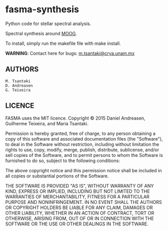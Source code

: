 # fasma-synthesis
Python code for stellar spectral analysis.

Spectral synthesis around [MOOG](http://www.as.utexas.edu/~chris/moog.html).

To install, simply run the makefile file with make install. 

**WARNING**: Contact here for bugs: m.tsantaki@crya.unam.mx


AUTHORS
-------

    M. Tsantaki
    D. Andreasen
    G. Teixeira

LICENCE
-------

FASMA uses the MIT licence.
Copyright © 2015 Daniel Andreasen, Guilherme Teixeira, and Maria Tsantaki.

Permission is hereby granted, free of charge, to any person obtaining
a copy of this software and associated documentation files (the "Software"),
to deal in the Software without restriction, including without limitation
the rights to use, copy, modify, merge, publish, distribute, sublicense,
and/or sell copies of the Software, and to permit persons to whom the
Software is furnished to do so, subject to the following conditions:

The above copyright notice and this permission notice shall be included
in all copies or substantial portions of the Software.

THE SOFTWARE IS PROVIDED "AS IS", WITHOUT WARRANTY OF ANY KIND,
EXPRESS OR IMPLIED, INCLUDING BUT NOT LIMITED TO THE WARRANTIES
OF MERCHANTABILITY, FITNESS FOR A PARTICULAR PURPOSE AND NONINFRINGEMENT.
IN NO EVENT SHALL THE AUTHORS OR COPYRIGHT HOLDERS BE LIABLE FOR ANY CLAIM,
DAMAGES OR OTHER LIABILITY, WHETHER IN AN ACTION OF CONTRACT,
TORT OR OTHERWISE, ARISING FROM, OUT OF OR IN CONNECTION WITH THE SOFTWARE
OR THE USE OR OTHER DEALINGS IN THE SOFTWARE.
